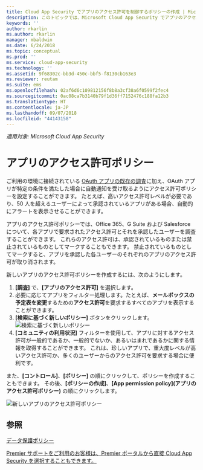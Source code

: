 ```yaml
---
title: Cloud App Security でアプリのアクセス許可を制御するポリシーの作成 | Microsoft Docs
description: このトピックでは、Microsoft Cloud App Security でアプリのアクセス許可ポリシーを作成し、操作するための手順について説明します。
keywords: ''
author: rkarlin
ms.author: rkarlin
manager: mbaldwin
ms.date: 6/24/2018
ms.topic: conceptual
ms.prod: ''
ms.service: cloud-app-security
ms.technology: ''
ms.assetid: 9f68302c-bb3d-450c-bbf5-f8130cb163e3
ms.reviewer: reutam
ms.suite: ems
ms.openlocfilehash: 02af6d6c109812156f8b8a3cf38a6f0599f2fec4
ms.sourcegitcommit: 0ac08ca7b3140b79f1d36ff7152476c188fa12b3
ms.translationtype: HT
ms.contentlocale: ja-JP
ms.lasthandoff: 09/07/2018
ms.locfileid: "44143158"
---
```

*適用対象: Microsoft Cloud App Security*


# <a name="app-permission-policies"></a>アプリのアクセス許可ポリシー

ご利用の環境に接続されている [OAuth アプリの既存の調査](manage-app-permissions.md)に加え、OAuth アプリが特定の条件を満たした場合に自動通知を受け取るようにアクセス許可ポリシーを設定することができます。 たとえば、高いアクセス許可レベルが必要であり、50 人を超えるユーザーによって承認されているアプリがある場合、自動的にアラートを表示させることができます。 

アプリのアクセス許可ポリシーでは、Office 365、G Suite および Salesforce について、各アプリで要求されたアクセス許可とそれを承認したユーザーを調査することができます。 これらのアクセス許可は、承認されているものまたは禁止されているものとしてマークすることもできます。 禁止されているものとしてマークすると、アプリを承認した各ユーザーのそれぞれのアプリのアクセス許可が取り消されます。 

新しいアプリのアクセス許可ポリシーを作成するには、次のようにします。
1. **[調査]** で、**[アプリのアクセス許可]** を選択します。
2. 必要に応じてアプリをフィルター処理します。たとえば、**メールボックスの予定表を変更**するための**アクセス許可**を要求するすべてのアプリを表示することができます。
3. **[検索に基づく新しいポリシー]** ボタンをクリックします。 
    ![検索に基づく新しいポリシー](./media/app-permissions-filter.png)
4. **[コミュニティの利用状況]** フィルターを使用して、アプリに対するアクセス許可が一般的であるか、一般的でないか、あるいはまれであるかに関する情報を取得することができます。 これは、珍しいアプリで、重大度レベルが高いアクセス許可か、多くのユーザーからのアクセス許可を要求する場合に便利です。 

また、**[コントロール]**、**[ポリシー]** の順にクリックして、ポリシーを作成することもできます。 その後、**[ポリシーの作成]**、**[App permission policy]\(アプリのアクセス許可ポリシー\)** の順にクリックします。

  
   ![新しいアプリのアクセス許可ポリシー](./media/app-permissions-policy.png)



  ## <a name="see-also"></a>参照  
  [データ保護ポリシー](data-protection-policies.md)   

[Premier サポートをご利用のお客様は、Premier ポータルから直接 Cloud App Security を選択することもできます。](https://premier.microsoft.com/)  
  
  
